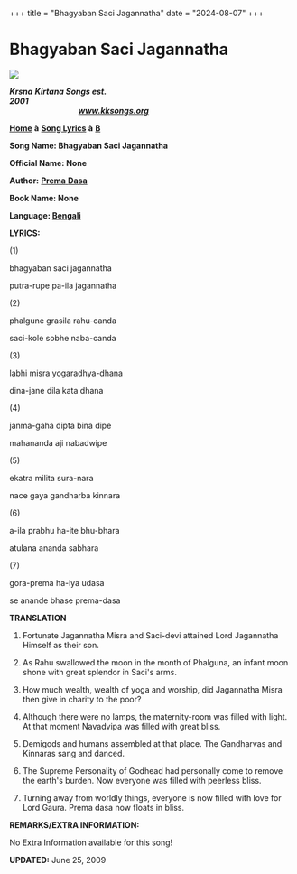 +++
title = "Bhagyaban Saci Jagannatha"
date = "2024-08-07"
+++

# Bhagyaban Saci Jagannatha
**[![](http://kksongs.org/image_files/image002.jpg)](http://kksongs.org/)**

**_Krsna_** **_Kirtana Songs est. 2001_**                                                                                                                                                      **_www.kksongs.org_**

**[Home](http://kksongs.org/)** **à** **[Song Lyrics](http://kksongs.org/lyrics.html)** **à** **[B](http://kksongs.org/songs/song_b.html)**

**Song Name: Bhagyaban Saci Jagannatha**

**Official Name: None**

**Author:** [**Prema** **Dasa**](http://kksongs.org/authors/list/prema.html)

**Book Name: None**

**Language: [Bengali](http://kksongs.org/language/list/bengali.html)**

**LYRICS:**

(1)

bhagyaban saci jagannatha

putra-rupe pa-ila jagannatha

(2)

phalgune grasila rahu-canda

saci-kole sobhe naba-canda

(3)

labhi misra yogaradhya-dhana

dina-jane dila kata dhana

(4)

janma-gaha dipta bina dipe

mahananda aji nabadwipe

(5)

ekatra milita sura-nara

nace gaya gandharba kinnara

(6)

a-ila prabhu ha-ite bhu-bhara

atulana ananda sabhara

(7)

gora-prema ha-iya udasa

se anande bhase prema-dasa

**TRANSLATION**

1) Fortunate Jagannatha Misra and Saci-devi attained Lord Jagannatha Himself as their son.

2) As Rahu swallowed the moon in the month of Phalguna, an infant moon shone with great splendor in Saci's arms.

3) How much wealth, wealth of yoga and worship, did Jagannatha Misra then give in charity to the poor?

4) Although there were no lamps, the maternity-room was filled with light. At that moment Navadvipa was filled with great bliss.

5) Demigods and humans assembled at that place. The Gandharvas and Kinnaras sang and danced.

6) The Supreme Personality of Godhead had personally come to remove the earth's burden. Now everyone was filled with peerless bliss.

7) Turning away from worldly things, everyone is now filled with love for Lord Gaura. Prema dasa now floats in bliss.

**REMARKS/EXTRA INFORMATION:**

No Extra Information available for this song!

**UPDATED:** June 25, 2009